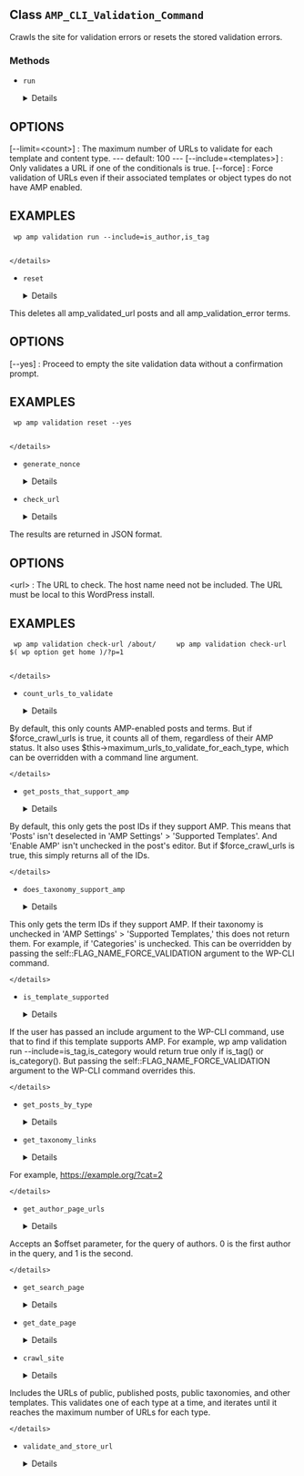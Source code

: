 ## Class `AMP_CLI_Validation_Command`

Crawls the site for validation errors or resets the stored validation errors.

### Methods
* `run`

	<details>

	```php
	public run( $args, $assoc_args )
	```

	Crawl the entire site to get AMP validation results.

## OPTIONS
 [--limit=&lt;count&gt;] : The maximum number of URLs to validate for each template and content type. --- default: 100 ---
 [--include=&lt;templates&gt;] : Only validates a URL if one of the conditionals is true.
 [--force] : Force validation of URLs even if their associated templates or object types do not have AMP enabled.
 ## EXAMPLES
     wp amp validation run --include=is_author,is_tag


	</details>
* `reset`

	<details>

	```php
	public reset( $args, $assoc_args )
	```

	Reset all validation data on a site.

This deletes all amp_validated_url posts and all amp_validation_error terms.
 ## OPTIONS
 [--yes] : Proceed to empty the site validation data without a confirmation prompt.
 ## EXAMPLES
     wp amp validation reset --yes


	</details>
* `generate_nonce`

	<details>

	```php
	public generate_nonce()
	```

	Generate the authorization nonce needed for a validate request.


	</details>
* `check_url`

	<details>

	```php
	public check_url( $args )
	```

	Get the validation results for a given URL.

The results are returned in JSON format.
 ## OPTIONS
 &lt;url&gt; : The URL to check. The host name need not be included. The URL must be local to this WordPress install.
 ## EXAMPLES
     wp amp validation check-url /about/     wp amp validation check-url $( wp option get home )/?p=1


	</details>
* `count_urls_to_validate`

	<details>

	```php
	private count_urls_to_validate()
	```

	Gets the total number of URLs to validate.

By default, this only counts AMP-enabled posts and terms. But if $force_crawl_urls is true, it counts all of them, regardless of their AMP status. It also uses $this-&gt;maximum_urls_to_validate_for_each_type, which can be overridden with a command line argument.


	</details>
* `get_posts_that_support_amp`

	<details>

	```php
	private get_posts_that_support_amp( $ids )
	```

	Gets the posts IDs that support AMP.

By default, this only gets the post IDs if they support AMP. This means that &#039;Posts&#039; isn&#039;t deselected in &#039;AMP Settings&#039; &gt; &#039;Supported Templates&#039;. And &#039;Enable AMP&#039; isn&#039;t unchecked in the post&#039;s editor. But if $force_crawl_urls is true, this simply returns all of the IDs.


	</details>
* `does_taxonomy_support_amp`

	<details>

	```php
	private does_taxonomy_support_amp( $taxonomy )
	```

	Gets whether the taxonomy supports AMP.

This only gets the term IDs if they support AMP. If their taxonomy is unchecked in &#039;AMP Settings&#039; &gt; &#039;Supported Templates,&#039; this does not return them. For example, if &#039;Categories&#039; is unchecked. This can be overridden by passing the self::FLAG_NAME_FORCE_VALIDATION argument to the WP-CLI command.


	</details>
* `is_template_supported`

	<details>

	```php
	private is_template_supported( $template )
	```

	Gets whether the template is supported.

If the user has passed an include argument to the WP-CLI command, use that to find if this template supports AMP. For example, wp amp validation run --include=is_tag,is_category would return true only if is_tag() or is_category(). But passing the self::FLAG_NAME_FORCE_VALIDATION argument to the WP-CLI command overrides this.


	</details>
* `get_posts_by_type`

	<details>

	```php
	private get_posts_by_type( $post_type, $offset = null, $number = null )
	```

	Gets the IDs of public, published posts.


	</details>
* `get_taxonomy_links`

	<details>

	```php
	private get_taxonomy_links( $taxonomy, $offset = '', $number = 1 )
	```

	Gets the front-end links for taxonomy terms.

For example, https://example.org/?cat=2


	</details>
* `get_author_page_urls`

	<details>

	```php
	private get_author_page_urls( $offset = '', $number = '' )
	```

	Gets the author page URLs, like https://example.com/author/admin/.

Accepts an $offset parameter, for the query of authors. 0 is the first author in the query, and 1 is the second.


	</details>
* `get_search_page`

	<details>

	```php
	private get_search_page()
	```

	Gets a single search page URL, like https://example.com/?s=example.


	</details>
* `get_date_page`

	<details>

	```php
	private get_date_page()
	```

	Gets a single date page URL, like https://example.com/?year=2018.


	</details>
* `crawl_site`

	<details>

	```php
	private crawl_site()
	```

	Validates the URLs of the entire site.

Includes the URLs of public, published posts, public taxonomies, and other templates. This validates one of each type at a time, and iterates until it reaches the maximum number of URLs for each type.


	</details>
* `validate_and_store_url`

	<details>

	```php
	private validate_and_store_url( $url, $type )
	```

	Validates the URL, stores the results, and increments the counts.


	</details>
